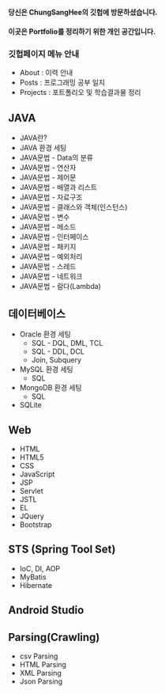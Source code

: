 #### 당신은 ChungSangHee의 깃헙에 방문하셨습니다.
#### 이곳은 Portfolio를 정리하기 위한 개인 공간입니다.
    
### 깃헙페이지 메뉴 안내
* About : 이력 안내
* Posts : 프로그래밍 공부 일지
* Projects : 포트폴리오 및 학습결과물 정리

## JAVA
* JAVA란?
* JAVA 환경 세팅 
* JAVA문법 - Data의 분류
* JAVA문법 - 연산자
* JAVA문법 - 제어문
* JAVA문법 - 배열과 리스트
* JAVA문법 - 자료구조
* JAVA문법 - 클래스와 객체(인스턴스)
* JAVA문법 - 변수
* JAVA문법 - 메소드
* JAVA문법 - 인터페이스
* JAVA문법 - 패키지
* JAVA문법 - 예외처리
* JAVA문법 - 스레드
* JAVA문법 - 네트워크
* JAVA문법 - 람다(Lambda)

## 데이터베이스
* Oracle 환경 세팅
    * SQL - DQL, DML, TCL
    * SQL - DDL, DCL
    * Join, Subquery
* MySQL 환경 세팅
    * SQL
* MongoDB 환경 세팅
    * SQL
* SQLite

## Web 
* HTML
* HTML5
* CSS
* JavaScript
* JSP
* Servlet
* JSTL
* EL
* JQuery
* Bootstrap

## STS (Spring Tool Set)
* IoC, DI, AOP
* MyBatis
* Hibernate

## Android Studio

## Parsing(Crawling) 
* csv Parsing
* HTML Parsing
* XML Parsing
* Json Parsing

